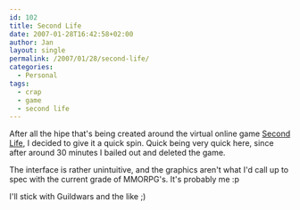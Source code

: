 ```yaml
---
id: 102
title: Second Life
date: 2007-01-28T16:42:58+02:00
author: Jan
layout: single
permalink: /2007/01/28/second-life/
categories:
  - Personal
tags:
  - crap
  - game
  - second life
---
```

After all the hipe that's being created around the virtual online game [Second Life](http://www.secondlife.com), I decided to give it a quick spin. Quick being very quick here, since after around 30 minutes I bailed out and deleted the game. 

The interface is rather unintuitive, and the graphics aren't what I'd call up to spec with the current grade of MMORPG's. It's probably me :p

I'll stick with Guildwars and the like ;)
